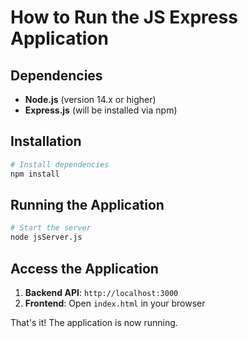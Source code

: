 # How to Run the JS Express Application

## Dependencies

- **Node.js** (version 14.x or higher)
- **Express.js** (will be installed via npm)

## Installation

```bash
# Install dependencies
npm install
```

## Running the Application

```bash
# Start the server
node jsServer.js
```

## Access the Application

1. **Backend API**: `http://localhost:3000`
2. **Frontend**: Open `index.html` in your browser

That's it! The application is now running.